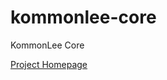 kommonlee-core
==============

KommonLee Core

[Project Homepage](http://projects.elixirian.org/kommonlee)